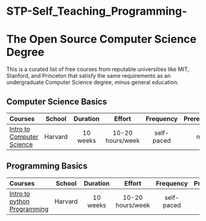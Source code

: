 # STP-Self_Teaching_Programming-

# The Open Source Computer Science Degree

This is a curated list of free courses from reputable universities like MIT, Stanford, and Princeton that satisfy the same requirements as an undergraduate Computer Science degree, minus general education.

## Computer Science Basics

Courses | School | Duration | Effort | Frequency | Prerequisites
:-- | :--: | :--: | :--: | :--: | :--:
[Intro to Computer Science](https://www.edx.org/course/cs50s-introduction-computer-science-harvardx-cs50x) | Harvard | 10 weeks | 10-20 hours/week | self-paced | none


## Programming Basics

Courses | School | Duration | Effort | Frequency | Prerequisites
:-- | :--: | :--: | :--: | :--: | :--:
[Intro to python Programming](https://learning.edx.org/course/course-v1:HarvardX+CS50P+Python/home) | Harvard | 10 weeks | 10-20 hours/week | self-paced | none

